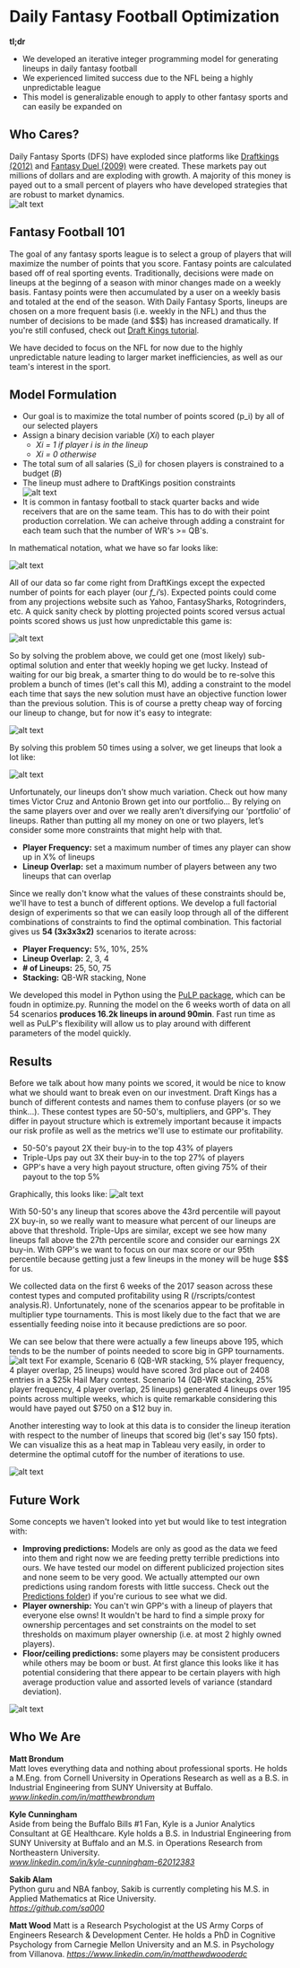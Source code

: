 # Daily Fantasy Football Optimization
**tl;dr**  
* We developed an iterative integer programming model for generating lineups in daily fantasy football 
* We experienced limited success due to the NFL being a highly unpredictable league 
* This model is generalizable enough to apply to other fantasy sports and can easily be expanded on 

## Who Cares?
Daily Fantasy Sports (DFS) have exploded since platforms like [Draftkings (2012)](www.draftkings.com) and [Fantasy Duel (2009)](www.fantasyduel.com) were created. These markets pay out millions of dollars and are exploding with growth. A majority of this money is payed out to a small percent of players who have developed strategies that are robust to market dynamics.   
![alt text](/Graphics/DraftKings_Payout_Breakdown.png "Source: www.draftkings.com")

## Fantasy Football 101
The goal of any fantasy sports league is to select a group of players that will maximize the number of points that you score. Fantasy points are calculated based off of real sporting events. Traditionally, decisions were made on lineups at the beginng of a season with minor changes made on a weekly basis. Fantasy points were then accumulated by a user on a weekly basis and totaled at the end of the season. With Daily Fantasy Sports, lineups are chosen on a more frequent basis (i.e. weekly in the NFL) and thus the number of decisions to be made (and $$$) has increased dramatically. If you're still confused, check out [Draft Kings tutorial](https://www.youtube.com/watch?v=W_0rEGbJVbE).   

We have decided to focus on the NFL for now due to the highly unpredictable nature leading to larger market inefficiencies, as well as our team's interest in the sport. 

## Model Formulation
* Our goal is to maximize the total number of points scored (p_i) by all of our selected players  
* Assign a binary decision variable (*Xi*) to each player  
	* *Xi = 1 if player i is in the lineup*  
	* *Xi = 0 otherwise*     
* The total sum of all salaries (S_i) for chosen players is constrained to a budget (*B*)  
*  The lineup must adhere to DraftKings position constraints  
![alt text](/Graphics/lineupreqs.png "Source: www.draftkings.com")
* It is common in fantasy football to stack quarter backs and wide receivers that are on the same team. This has to do with their point production correlation. We can acheive through adding a constraint for each team such that the number of WR's >= QB's. 

In mathematical notation, what we have so far looks like:

![alt text](/Graphics/basic_model_formulation.png)  
  
All of our data so far come right from DraftKings except the expected number of points for each player (our *f_i*’s). Expected points could come from any projections website such as Yahoo, FantasySharks,  Rotogrinders, etc. A quick sanity check by plotting projected points scored versus actual points scored shows us just how unpredictable this game is:  

![alt text](/Graphics/predicted_versus_actual.png)
  
So by solving the problem above, we could get one (most likely) sub-optimal solution and enter that weekly hoping we get lucky. Instead of waiting for our big break, a smarter thing to do would be to re-solve this problem a bunch of times (let's call this M), adding a constraint to the model each time that says the new solution must have an objective function lower than the previous solution. This is of course a pretty cheap way of forcing our lineup to change, but for now it's easy to integrate:
	
![alt text](/Graphics/improved_model_formulation.png)

By solving this problem 50 times using a solver, we get lineups that look a lot like: 
	
![alt text](/Graphics/need_diversity.png)
  
Unfortunately, our lineups don’t show much variation. Check out how many times Victor Cruz and Antonio Brown get into our portfolio... By relying on the same players over and over we really aren’t diversifying our ‘portfolio’ of lineups. Rather than putting all my money on one or two players, let’s consider some more constraints that might help with that.   
*	**Player Frequency:** set a maximum number of times any player can show up in X% of lineups 
*	**Lineup Overlap:** set a maximum number of players between any two lineups that can overlap  

Since we really don't know what the values of these constraints should be, we'll have to test a bunch of different options. We develop a full factorial design of experiments so that we can easily loop through all of the different combinations of constraints to find the optimal combination. This factorial gives us **54 (3x3x3x2)** scenarios to iterate across:
* **Player Frequency:** 5%, 10%, 25%  
* **Lineup Overlap:**  2, 3, 4
* **# of Lineups:**  25, 50, 75
* **Stacking:**  QB-WR stacking, None  

We developed this model in Python using the [PuLP package](https://pythonhosted.org/PuLP/index.html), which can be foudn in optimize.py. Running the model on the 6 weeks worth of data on all 54 scenarios **produces 16.2k lineups in around 90min**. Fast run time as well as PuLP's flexibility will allow us to play around with different parameters of the model quickly. 

## Results
Before we talk about how many points we scored, it would be nice to know what we should want to break even on our investment. Draft Kings has a bunch of different contests and names them to confuse players (or so we think...). These contest types are 50-50's, multipliers, and GPP's. They differ in payout structure which is extremely important because it impacts our risk profile as well as the metrics we'll use to estimate our profitability. 
* 50-50's payout 2X their buy-in to the top 43% of players
* Triple-Ups pay out 3X their buy-in to the top 27% of players
* GPP's have a very high payout structure, often giving 75% of their payout to the top 5%  

Graphically, this looks like: 
![alt text](/Graphics/contest_breakdown.png)

With 50-50's any lineup that scores above the 43rd percentile will payout 2X buy-in, so we really want to measure what percent of our lineups are above that threshold. Triple-Ups are similar, except we see how many lineups fall above the 27th percentile score and consider our earnings 2X buy-in. With GPP's we want to focus on our max score or our 95th percentile because getting just a few lineups in the money will be huge $$$ for us. 

We collected data on the first 6 weeks of the 2017 season across these contest types and computed profitability using R (/rscripts/contest analysis.R). Unfortunately, none of the scenarios appear to be profitable in multiplier type tournaments. This is most likely due to the fact that we are essentially feeding noise into it because predictions are so poor. 

We can see below that there were actually a few lineups above 195, which tends to be the number of points needed to score big in GPP tournaments.
![alt text](/Graphics/dk_dash.png)
For example, Scenario 6 (QB-WR stacking, 5% player frequency, 4 player overlap, 25 lineups) would have scored 3rd place out of 2408 entries in a $25k Hail Mary contest. Scenario 14 (QB-WR stacking, 25% player frequency, 4 player overlap, 25 lineups) generated 4 lineups over 195 points across multiple weeks, which is quite remarkable considering this would have payed out $750 on a $12 buy in.   

Another interesting way to look at this data is to consider the lineup iteration with respect to the number of lineups that scored big (let's say 150 fpts). We can visualize this as a heat map in Tableau very easily, in order to determine the optimal cutoff for the number of iterations to use. 

![alt text](/Graphics/scenario_heat_map.png)

## Future Work
Some concepts we haven't looked into yet but would like to test integration with:
* **Improving predictions:** Models are only as good as the data we feed into them and right now we are feeding pretty terrible predictions into ours. We have tested our model on different publicized projection sites and none seem to be very good. We actually attempted our own predictions using random forests with little success. Check out the [Predictions folder](https://github.com/mattbrondum/DFS_Scripts/tree/master/Predictions)) if you're curious to see what we did.   
* **Player ownership:** You can't win GPP's with a lineup of players that everyone else owns! It wouldn't be hard to find a simple proxy for ownership percentages and set constraints on the model to set thresholds on maximum player ownership (i.e. at most 2 highly owned players).  
* **Floor/ceiling predictions:** some players may be consistent producers while others may be boom or bust. At first glance this looks like it has potential considering that there appear to be certain players with high average production value and assorted levels of variance (standard deviation). 

![alt text](/Graphics/avg_vs_stdev.png)


## Who We Are
**Matt Brondum**  
Matt loves everything data and nothing about professional sports. He holds a M.Eng. from Cornell University in Operations Research as well as a B.S. in Industrial Engineering from SUNY University at Buffalo.    
*www.linkedin.com/in/matthewbrondum*    

**Kyle Cunningham**  
Aside from being the Buffalo Bills #1 Fan, Kyle is a Junior Analytics Consultant at GE Healthcare. Kyle holds a B.S. in Industrial Engineering from SUNY University at Buffalo and an M.S. in Operations Research from Northeastern University.      
*www.linkedin.com/in/kyle-cunningham-62012383*  

**Sakib Alam**  
Python guru and NBA fanboy, Sakib is currently completing his M.S. in Applied Mathematics at Rice University.   
*https://github.com/sa000*  

**Matt Wood**
Matt is a Research Psychologist at the US Army Corps of Engineers Research & Development Center. He holds a PhD in Cognitive Psychology from Carnegie Mellon University and an M.S. in Psychology from Villanova.
*https://www.linkedin.com/in/matthewdwooderdc*
